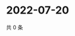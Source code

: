 # 2022-07-20

共 0 条

<!-- BEGIN WEIBO -->
<!-- 最后更新时间 Wed Jul 20 2022 13:22:09 GMT+0800 (China Standard Time) -->

<!-- END WEIBO -->
